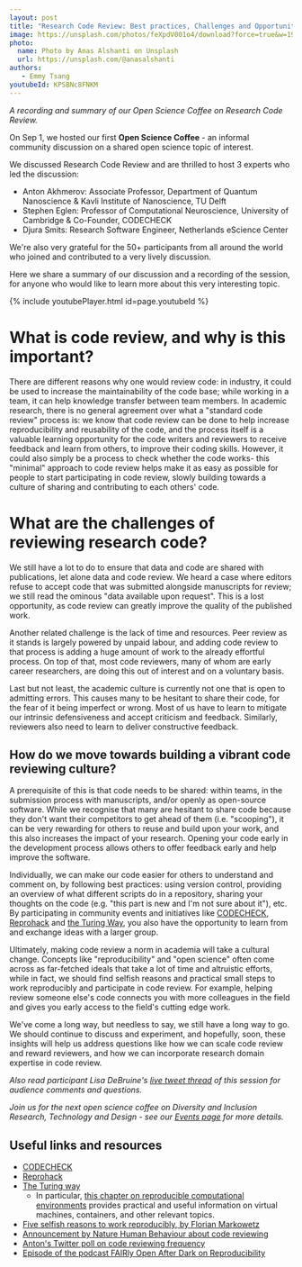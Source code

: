```yaml
---
layout: post
title: "Research Code Review: Best practices, Challenges and Opportunities"
image: https://unsplash.com/photos/feXpdV001o4/download?force=true&w=1920
photo:
  name: Photo by Anas Alshanti on Unsplash
  url: https://unsplash.com/@anasalshanti
authors:
   - Emmy Tsang
youtubeId: KPSBNc8FNKM
---
```


*A recording and summary of our Open Science Coffee on Research Code Review.*

On Sep 1, we hosted our first **Open Science Coffee** - an informal community discussion on a shared open science topic of interest.

We discussed Research Code Review and are thrilled to host 3 experts who led the discussion:
- Anton Akhmerov: Associate Professor, Department of Quantum Nanoscience & Kavli Institute of Nanoscience, TU Delft
- Stephen Eglen: Professor of Computational Neuroscience, University of Cambridge & Co-Founder, CODECHECK
- Djura Smits: Research Software Engineer, Netherlands eScience Center

We're also very grateful for the 50+ participants from all around the world who joined and contributed to a very lively discussion.

Here we share a summary of our discussion and a recording of the session, for anyone who would like to learn more about this very interesting topic.

{% include youtubePlayer.html id=page.youtubeId %}

# What is code review, and why is this important?
There are different reasons why one would review code: in industry, it could be used to increase the maintainability of the code base; while working in a team, it can help knowledge transfer between team members. In academic research, there is no general agreement over what a "standard code review" process is: we know that code review can be done to help increase reproducibility and reusability of the code, and the process itself is a valuable learning opportunity for the code writers and reviewers to receive feedback and learn from others, to improve their coding skills. However, it could also simply be a process to check whether the code works- this "minimal" approach to code review helps make it as easy as possible for people to start participating in code review, slowly building towards a culture of sharing and contributing to each others' code.  

# What are the challenges of reviewing research code?
We still have a lot to do to ensure that data and code are shared with publications, let alone data and code review. We heard a case where editors refuse to accept code that was submitted alongside manuscripts for review; we still read the ominous "data available upon request". This is a lost opportunity, as code review can greatly improve the quality of the published work.

Another related challenge is the lack of time and resources. Peer review as it stands is largely powered by unpaid labour, and adding code review to that process is adding a huge amount of work to the already effortful process. On top of that, most code reviewers, many of whom are early career researchers, are doing this out of interest and on a voluntary basis.

Last but not least, the academic culture is currently not one that is open to admitting errors. This causes many to be hesitant to share their code, for the fear of it being imperfect or wrong. Most of us have to learn to mitigate our intrinsic defensiveness and accept criticism and feedback. Similarly, reviewers also need to learn to deliver constructive feedback.

## How do we move towards building a vibrant code reviewing culture?
A prerequisite of this is that code needs to be shared: within teams, in the submission process with manuscripts, and/or openly as open-source software. While we recognise that many are hesitant to share code because they don't want their competitors to get ahead of them (i.e. "scooping"), it can be very rewarding for others to reuse and build upon your work, and this also increases the impact of your research. Opening your code early in the development process allows others to offer feedback early and help improve the software.

Individually, we can make our code easier for others to understand and comment on, by following best practices: using version control, providing an overview of what different scripts do in a repository, sharing your thoughts on the code (e.g. "this part is new and I'm not sure about it"), etc. By participating in community events and initiatives like [CODECHECK](https://codecheck.org.uk), [Reprohack](https://reprohack.github.io/reprohack-hq/) and [the Turing Way](https://the-turing-way.netlify.app/welcome.html), you also have the opportunity to learn from and exchange ideas with a larger group.

Ultimately, making code review a norm in academia will take a cultural change. Concepts like "reproducibility" and "open science" often come across as far-fetched ideals that take a lot of time and altruistic efforts, while in fact, we should find selfish reasons and practical small steps to work reproducibly and participate in code review. For example, helping review someone else's code connects you with more colleagues in the field and gives you early access to the field's cutting edge work.

We've come a long way, but needless to say, we still have a long way to go. We should continue to discuss and experiment, and hopefully, soon, these insights will help us address questions like how we can scale code review and reward reviewers, and how we can incorporate research domain expertise in code review.

*Also read participant Lisa DeBruine's [live tweet thread](https://twitter.com/LisaDeBruine/status/1432978273554903043) of this session for audience comments and questions.*

*Join us for the next open science coffee on Diversity and Inclusion Research, Technology and Design - see our [Events page](https://osc-delft.github.io/events) for more details.*

## Useful links and resources
- [CODECHECK](https://codecheck.org.uk)
- [Reprohack](https://reprohack.github.io/reprohack-hq/)
- [The Turing way](https://the-turing-way.netlify.app/welcome.html)
  - In particular, [this chapter on reproducible computational environments](https://the-turing-way.netlify.app/reproducible-research/renv.html) provides practical and useful information on virtual machines, containers, and other relevant topics.
- [Five selfish reasons to work reproducibly, by Florian Markowetz](https://genomebiology.biomedcentral.com/articles/10.1186/s13059-015-0850-7)
- [Announcement by Nature Human Behaviour about code reviewing](https://www.nature.com/articles/s41562-021-01190-w)
- [Anton's Twitter poll on code reviewing frequency](https://twitter.com/AkhmerovAnton/status/1429878810288304131)
- [Episode of the podcast FAIRly Open After Dark on Reproducibility](https://fairlyopenafterdark.podbean.com/e/repeat-after-me-1618326899/)

